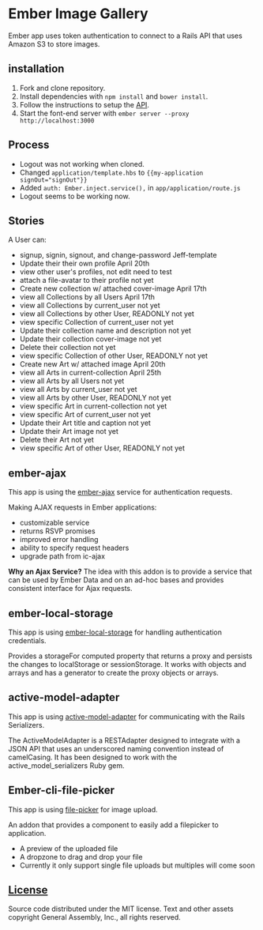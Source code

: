 # Ember Image Gallery

Ember app uses token authentication to connect to a Rails API
that uses Amazon S3 to store images.

## installation

1.  Fork and clone repository.
1.  Install dependencies with `npm install` and `bower install`.
1.  Follow the instructions to setup the [API](https://github.com/faetea/ember-auth-api).
1.  Start the font-end server with `ember server --proxy http://localhost:3000`

## Process

-   Logout was not working when cloned.
-   Changed `application/template.hbs` to `{{my-application signOut="signOut"}}`
-   Added `auth: Ember.inject.service(),` in `app/application/route.js`
-   Logout seems to be working now.

## Stories

A User can:

-   signup, signin, signout, and change-password      Jeff-template
-   Update their their own profile                    April 20th
-   view other user's profiles, not edit              need to test
-   attach a file-avatar to their profile             not yet
-   Create new collection w/ attached cover-image     April 17th
-   view all Collections by all Users                 April 17th
-   view all Collections by current_user              not yet
-   view all Collections by other User, READONLY      not yet
-   view specific Collection of current_user          not yet
-   Update their collection name and description      not yet
-   Update their collection cover-image               not yet
-   Delete their collection                           not yet
-   view specific Collection of other User, READONLY  not yet
-   Create new Art w/ attached image                  April 20th
-   view all Arts in current-collection               April 25th
-   view all Arts by all Users                        not yet
-   view all Arts by current_user                     not yet
-   view all Arts by other User, READONLY             not yet
-   view specific Art in current-collection           not yet
-   view specific Art of current_user                 not yet
-   Update their Art title and caption                not yet
-   Update their Art image                            not yet
-   Delete their Art                                  not yet
-   view specific Art of other User, READONLY         not yet

## ember-ajax

This app is using the [ember-ajax](https://github.com/ember-cli/ember-ajax)
service for authentication requests.

Making AJAX requests in Ember applications:

-   customizable service
-   returns RSVP promises
-   improved error handling
-   ability to specify request headers
-   upgrade path from ic-ajax

**Why an Ajax Service?**
The idea with this addon is to provide a service that can be used by Ember Data
 and on an ad-hoc bases and provides consistent interface for Ajax requests.

## ember-local-storage

This app is using [ember-local-storage](https://github.com/funkensturm/ember-local-storage)
for handling authentication credentials.

Provides a storageFor computed property that returns a proxy and persists the
changes to localStorage or sessionStorage. It works with objects and arrays
and has a generator to create the proxy objects or arrays.

## active-model-adapter

This app is using [active-model-adapter](https://github.com/ember-data/active-model-adapter)
for communicating with the Rails Serializers.

The ActiveModelAdapter is a RESTAdapter designed to integrate with a JSON API
that uses an underscored naming convention instead of camelCasing.
It has been designed to work with the active_model_serializers Ruby gem.

## Ember-cli-file-picker

This app is using [file-picker](https://github.com/funkensturm/ember-cli-file-picker)
for image upload.

An addon that provides a component to easily add a filepicker to application.

-   A preview of the uploaded file
-   A dropzone to drag and drop your file
-   Currently it only support single file uploads but multiples will come soon

## [License](LICENSE)

Source code distributed under the MIT license.
Text and other assets copyright General Assembly, Inc., all rights reserved.
